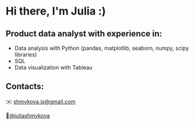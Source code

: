 # Hi there, I'm Julia :) </h1>
## Product data analyst with experience in:

- Data analysis with Python (pandas, matplotlib, seaborn, numpy, scipy libraries)
- SQL
- Data visualization with Tableau

## Contacts:
✉️ shmykova.js@gmail.com

📱[@juliashmykova](https://t.me/@juliashmykova)


<!--
**juliedor/juliedor** is a ✨ _special_ ✨ repository because its `README.md` (this file) appears on your GitHub profile.

Here are some ideas to get you started:

- 🔭 I’m currently working on ...
- 🌱 I’m currently learning ...
- 👯 I’m looking to collaborate on ...
- 🤔 I’m looking for help with ...
- 💬 Ask me about ...
- 📫 How to reach me: ...
- 😄 Pronouns: ...
- ⚡ Fun fact: ...
-->
